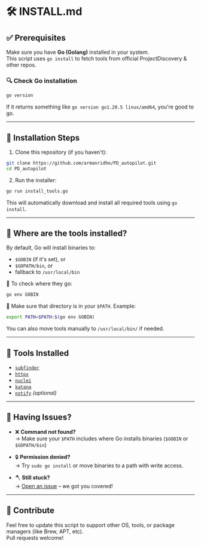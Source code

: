 # 🛠️ INSTALL.md

## ✅ Prerequisites

Make sure you have **Go (Golang)** installed in your system.  
This script uses `go install` to fetch tools from official ProjectDiscovery & other repos.

### 🔍 Check Go installation

```bash
go version
```

If it returns something like `go version go1.20.5 linux/amd64`, you're good to go.

---

## 🚀 Installation Steps

1. Clone this repository (if you haven't):
```bash
git clone https://github.com/armanridho/PD_autopilot.git
cd PD_autopilot
```

2. Run the installer:
```bash
go run install_tools.go
```

This will automatically download and install all required tools using `go install`.

---

## 📁 Where are the tools installed?

By default, Go will install binaries to:

- `$GOBIN` (if it's set), or
- `$GOPATH/bin`, or
- fallback to `/usr/local/bin`

🧠 To check where they go:
```bash
go env GOBIN
```

🔧 Make sure that directory is in your `$PATH`. Example:
```bash
export PATH=$PATH:$(go env GOBIN)
```

You can also move tools manually to `/usr/local/bin/` if needed.

---

## 🧪 Tools Installed

- [`subfinder`](https://github.com/projectdiscovery/subfinder)
- [`httpx`](https://github.com/projectdiscovery/httpx)
- [`nuclei`](https://github.com/projectdiscovery/nuclei)
- [`katana`](https://github.com/projectdiscovery/katana)
- [`notify`](https://github.com/projectdiscovery/notify) *(optional)*

---

## 💬 Having Issues?

- ❌ **Command not found?**  
  → Make sure your `$PATH` includes where Go installs binaries (`$GOBIN` or `$GOPATH/bin`)

- 🔒 **Permission denied?**  
  → Try `sudo go install` or move binaries to a path with write access.

- 🪓 **Still stuck?**  
  → [Open an issue](https://github.com/armanridho/PD_autopilot/issues) – we got you covered!

---

## 🤝 Contribute

Feel free to update this script to support other OS, tools, or package managers (like Brew, APT, etc).  
Pull requests welcome!

